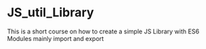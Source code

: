 # JS_util_Library
This is a short course on how to create a simple  JS Library with ES6 Modules mainly import and export

